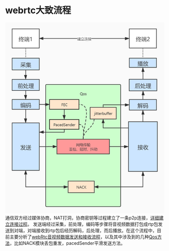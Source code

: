 # webrtc大致流程
![webrtc](../pic/webrtc大致流程.jpg)
通信双方经过媒体协商，NAT打洞，协商密钥等过程建立了一条p2p连接，[详细建立连接过程](./WebRtc通信建立流程.md)。
发送端经过采集，前处理，编码等步骤将音视频数据打包成rtp包发送到对端，对端接收到rtp包后经历解码，后处理，而后播放。在这个流程中，目前主要分析了[webRtc音视频数据发送和接收流程](./webRtc音视频数据接收发送流程.md)，以及其中涉及到的几种[Qos方法](./webRtc中的Qos方法.md)，比如NACK模块丢包重发，pacedSender平滑发送方法。